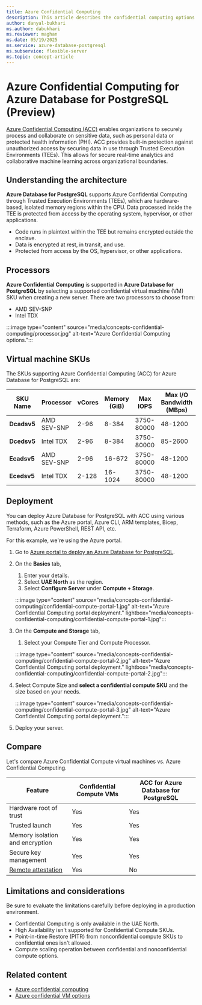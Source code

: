 ```yaml
---
title: Azure Confidential Computing
description: This article describes the confidential computing options in Azure Database for PostgreSQL flexible server.
author: danyal-bukhari
ms.author: dabukhari
ms.reviewer: maghan
ms.date: 05/19/2025
ms.service: azure-database-postgresql
ms.subservice: flexible-server
ms.topic: concept-article
---
```


# Azure Confidential Computing for Azure Database for PostgreSQL (Preview)

[Azure Confidential Computing (ACC)](/azure/confidential-computing/overview) enables organizations to securely process and collaborate on sensitive data, such as personal data or protected health information (PHI). ACC provides built-in protection against unauthorized access by securing data in use through Trusted Execution Environments (TEEs). This allows for secure real-time analytics and collaborative machine learning across organizational boundaries.

## Understanding the architecture

**Azure Database for PostgreSQL** supports Azure Confidential Computing through Trusted Execution Environments (TEEs), which are hardware-based, isolated memory regions within the CPU. Data processed inside the TEE is protected from access by the operating system, hypervisor, or other applications.

- Code runs in plaintext within the TEE but remains encrypted outside the enclave.
- Data is encrypted at rest, in transit, and use.
- Protected from access by the OS, hypervisor, or other applications.

## Processors

**Azure Confidential Computing** is supported in **Azure Database for PostgreSQL** by selecting a supported confidential virtual machine (VM) SKU when creating a new server. There are two processors to choose from:
- AMD SEV-SNP
- Intel TDX

:::image type="content" source="media/concepts-confidential-computing/processor.jpg" alt-text="Azure Confidential Computing options.":::

## Virtual machine SKUs

The SKUs supporting Azure Confidential Computing (ACC) for Azure Database for PostgreSQL are:

| SKU Name | Processor   | vCores | Memory (GiB) | Max IOPS   | Max I/O Bandwidth (MBps) |
|----------|-------------|--------|--------------|------------|--------------------------|
| **Dcadsv5**  | AMD SEV-SNP | 2-96   | 8-384    | 3750-80000 | 48-1200                  |
| **Dcedsv5**  | Intel TDX   | 2-96   | 8-384    | 3750-80000 | 85-2600                  |
| **Ecadsv5**  | AMD SEV-SNP | 2-96   | 16-672   | 3750-80000 | 48-1200                  |
| **Ecedsv5**  | Intel TDX   | 2-128  | 16-1024  | 3750-80000 | 48-1200                  |

## Deployment

You can deploy Azure Database for PostgreSQL with ACC using various methods, such as the Azure portal, Azure CLI, ARM templates, Bicep, Terraform, Azure PowerShell, REST API, etc.

For this example, we're using the Azure portal.

1. Go to [Azure portal to deploy an Azure Database for PostgreSQL](https://ms.portal.azure.com/#create/Microsoft.PostgreSQLFlexibleServer).

1. On the **Basics** tab,
   1. Enter your details.
   1. Select **UAE North** as the region.
   1. Select **Configure Server** under **Compute + Storage**.

   :::image type="content" source="media/concepts-confidential-computing/confidential-compute-portal-1.jpg" alt-text="Azure Confidential Computing portal deployment." lightbox="media/concepts-confidential-computing/confidential-compute-portal-1.jpg":::

1. On the **Compute and Storage** tab,
   1. Select your Compute Tier and Compute Processor.

    :::image type="content" source="media/concepts-confidential-computing/confidential-compute-portal-2.jpg" alt-text="Azure Confidential Computing portal deployment." lightbox="media/concepts-confidential-computing/confidential-compute-portal-2.jpg":::

1. Select Compute Size and **select a confidential compute SKU** and the size based on your needs.

    :::image type="content" source="media/concepts-confidential-computing/confidential-compute-portal-3.jpg" alt-text="Azure Confidential Computing portal deployment.":::

1. Deploy your server.

## Compare

Let's compare Azure Confidential Compute virtual machines vs. Azure Confidential Computing.

| Feature                                                                   | Confidential Compute VMs | ACC for Azure Database for PostgreSQL |
|---------------------------------------------------------------------------|--------------------------|---------------------------------------|
| Hardware root of trust                                                    | Yes                      | Yes                                   |
| Trusted launch                                                            | Yes                      | Yes                                   |
| Memory isolation and encryption                                           | Yes                      | Yes                                   |
| Secure key management                                                     | Yes                      | Yes                                   |
| [Remote attestation](/azure/confidential-computing/attestation-solutions) | Yes                      | No                                    |

## Limitations and considerations

Be sure to evaluate the limitations carefully before deploying in a production environment.

- Confidential Computing is only available in the UAE North.
- High Availability isn't supported for Confidential Compute SKUs.
- Point-in-time Restore (PITR) from nonconfidential compute SKUs to confidential ones isn't allowed.
- Compute scaling operation between confidential and nonconfidential compute options.

## Related content

- [Azure confidential computing](/azure/confidential-computing/trusted-execution-environment)
- [Azure confidential VM options](/azure/confidential-computing/virtual-machine-options)
